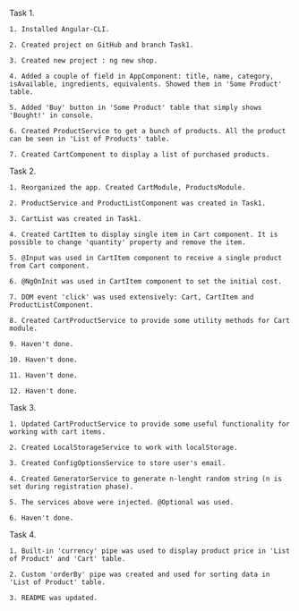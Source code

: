 Task 1.

    1. Installed Angular-CLI.

    2. Created project on GitHub and branch Task1.

    3. Created new project : ng new shop.
    
    4. Added a couple of field in AppComponent: title, name, category, isAvailable, ingredients, equivalents. Showed them in 'Some Product' table.

    5. Added 'Buy' button in 'Some Product' table that simply shows 'Bought!' in console.

    6. Created ProductService to get a bunch of products. All the product can be seen in 'List of Products' table.

    7. Created CartComponent to display a list of purchased products.

Task 2.

    1. Reorganized the app. Created CartModule, ProductsModule.

    2. ProductService and ProductListComponent was created in Task1.

    3. CartList was created in Task1.
    
    4. Created CartItem to display single item in Cart component. It is possible to change 'quantity' property and remove the item.

    5. @Input was used in CartItem component to receive a single product from Cart component.

    6. @NgOnInit was used in CartItem component to set the initial cost.

    7. DOM event 'click' was used extensively: Cart, CartItem and ProductListComponent.

    8. Created CartProductService to provide some utility methods for Cart module.

    9. Haven't done.

    10. Haven't done.

    11. Haven't done.

    12. Haven't done.

Task 3.

    1. Updated CartProductService to provide some useful functionality for working with cart items.

    2. Created LocalStorageService to work with localStorage.

    3. Created ConfigOptionsService to store user's email.

    4. Created GeneratorService to generate n-lenght random string (n is set during registration phase).

    5. The services above were injected. @Optional was used.

    6. Haven't done.

Task 4.

    1. Built-in 'currency' pipe was used to display product price in 'List of Product' and 'Cart' table.

    2. Custom 'orderBy' pipe was created and used for sorting data in 'List of Product' table.

    3. README was updated.


    